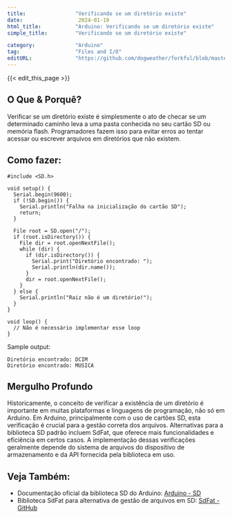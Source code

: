 ```yaml
---
title:                "Verificando se um diretório existe"
date:                  2024-01-19
html_title:           "Arduino: Verificando se um diretório existe"
simple_title:         "Verificando se um diretório existe"

category:             "Arduino"
tag:                  "Files and I/O"
editURL:              "https://github.com/dogweather/forkful/blob/master/content/pt/arduino/checking-if-a-directory-exists.md"
---
```


{{< edit_this_page >}}

## O Que & Porquê?
Verificar se um diretório existe é simplesmente o ato de checar se um determinado caminho leva a uma pasta conhecida no seu cartão SD ou memória flash. Programadores fazem isso para evitar erros ao tentar acessar ou escrever arquivos em diretórios que não existem.

## Como fazer:
```Arduino
#include <SD.h>

void setup() {
  Serial.begin(9600);
  if (!SD.begin()) {
    Serial.println("Falha na inicialização do cartão SD");
    return;
  }
  
  File root = SD.open("/");
  if (root.isDirectory()) {
    File dir = root.openNextFile();
    while (dir) {
      if (dir.isDirectory()) {
        Serial.print("Diretório encontrado: ");
        Serial.println(dir.name());
      }
      dir = root.openNextFile();
    }
  } else {
    Serial.println("Raiz não é um diretório!");
  }
}

void loop() {
  // Não é necessário implementar esse loop
}
```

Sample output:
```
Diretório encontrado: DCIM
Diretório encontrado: MUSICA
```

## Mergulho Profundo
Historicamente, o conceito de verificar a existência de um diretório é importante em muitas plataformas e linguagens de programação, não só em Arduino. Em Arduino, principalmente com o uso de cartões SD, esta verificação é crucial para a gestão correta dos arquivos. Alternativas para a biblioteca SD padrão incluem SdFat, que oferece mais funcionalidades e eficiência em certos casos. A implementação dessas verificações geralmente depende do sistema de arquivos do dispositivo de armazenamento e da API fornecida pela biblioteca em uso.

## Veja Também:
- Documentação oficial da biblioteca SD do Arduino: [Arduino - SD](https://www.arduino.cc/en/Reference/SD)
- Biblioteca SdFat para alternativa de gestão de arquivos em SD: [SdFat - GitHub](https://github.com/greiman/SdFat)
